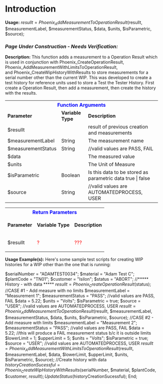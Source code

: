 # Introduction

**Usage:** $resullt = Phoenix_AddMeasurementToOperationResult($resullt, $measurementLabel, $measurementStatus, $data, $units, $isParametric, $source);


### ***Page Under Construction - Needs Verification:***  



**Description:** This function adds a measurement to a Operation Result which is used in conjunction with Phoenix_CreateOperationResult, 
Phoenix_AddMeasurementWithLimitsToOperationResult, and Phoenix_CreateWipHistoryWithResults to store measurements for a serial number other than the current WIP. This was developed to create a test history for reference units used to store a Test the Tester History. First create a Operation Result, then add a measurement, then create the history with the results.
<table class="confluenceTable"><tbody><tr><th colspan="3" class="confluenceTh"><span style="color: rgb(0,0,255);">Function Arguments</span></th></tr><tr><td class="confluenceTd"><strong>Parameter</strong></td><td class="confluenceTd"><strong style="text-align: center;">Variable Type</strong></td><td class="confluenceTd"><strong>Description</strong></td></tr><tr><td colspan="1" class="confluenceTd">$resullt</td><td colspan="1" class="confluenceTd"> </td><td colspan="1" class="confluenceTd">result of previous creation and measurements</td></tr><tr><td colspan="1" class="confluenceTd">$measurementLabel</td><td colspan="1" class="confluenceTd">String</td><td colspan="1" class="confluenceTd">The measurement name</td></tr><tr><td colspan="1" class="confluenceTd">$measurementStatus</td><td colspan="1" class="confluenceTd">String</td><td colspan="1" class="confluenceTd">//valid values are PASS, FAIL</td></tr><tr><td colspan="1" class="confluenceTd">$data</td><td colspan="1" class="confluenceTd"> </td><td colspan="1" class="confluenceTd">The measured value</td></tr><tr><td colspan="1" class="confluenceTd">$units</td><td colspan="1" class="confluenceTd"> </td><td colspan="1" class="confluenceTd">The Unit of Measure</td></tr><tr><td colspan="1" class="confluenceTd">$isParametric</td><td colspan="1" class="confluenceTd">Boolean</td><td colspan="1" class="confluenceTd">Is this data to be stored as parametric data true | false</td></tr><tr><td colspan="1" class="confluenceTd">$source</td><td colspan="1" class="confluenceTd">String</td><td colspan="1" class="confluenceTd">//valid values are AUTOMATEDPROCESS, USER</td></tr></tbody></table>

<table class="confluenceTable"><tbody><tr><th colspan="3" class="confluenceTh"><span style="color: rgb(0,0,255);">Return Parameters</span></th></tr><tr><td class="confluenceTd"><strong>Parameter</strong></td><td class="confluenceTd"><p style="text-align: center;"><strong>Variable</strong> <strong>Type</strong></p></td><td class="confluenceTd"><strong>Description</strong></td></tr><tr><td class="confluenceTd">$resullt</td><td class="confluenceTd"><span style="color: rgb(255,0,0);">?</span></td><td class="confluenceTd"><p><span style="color: rgb(255,0,0);">???</span></p></td></tr></tbody></table>

**Usage Example(s):** 
Here's some sample test scripts for creating WIP histories for a WIP other than the one that is running:

$serialNumber = "ADAMTEST0034";
$material = "Adam Test C";
$plantCode = "TN01";
$customer = "Isilon";
$status = "ABORT";
//\*\*\*\*\* History - with data \*\*\*\*\*
$resullt = Phoenix_CreateOperationResult($status);
//CASE #1 - Add measure with no limits
$measurementLabel = "Measurement 1";
$measurementStatus = "PASS"; //valid values are PASS, FAIL
$data = 5.22;
$units = "Volts";
$isParametric = true;
$source = "USER"; //valid values are AUTOMATEDPROCESS, USER
$resullt = Phoenix_AddMeasurementToOperationResult($resullt, $measurementLabel, $measurementStatus, $data, $units, $isParametric, $source);
//CASE #2 - Add measure with limits
$measurementLabel = "Measurement 2";
$measurementStatus = "PASS"; //valid values are PASS, FAIL
$data = 5.22; //this will produce a FAIL measurement status b/c it is outside limits
$lowerLimit = 1;
$upperLimit = 5;
$units = "Volts";
$isParametric = true;
$source = "USER"; //valid values are AUTOMATEDPROCESS, USER
$resullt = Phoenix_AddMeasurementWithLimitsToOperationResult($resullt, $measurementLabel, $data, $lowerLimit, $upperLimit, $units, $isParametric, $source);
//Create history with data
$historyCreationSucessful = Phoenix_CreateWipHistoryWithResults($serialNumber, $material, $plantCode, $customer, $resullt);
UpdateStatus($historyCreationSucessful);
End;
